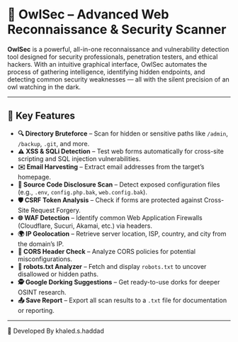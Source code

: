 # 🦉 OwlSec – Advanced Web Reconnaissance & Security Scanner

**OwlSec** is a powerful, all-in-one reconnaissance and vulnerability detection tool designed for security professionals, penetration testers, and ethical hackers. With an intuitive graphical interface, OwlSec automates the process of gathering intelligence, identifying hidden endpoints, and detecting common security weaknesses — all with the silent precision of an owl watching in the dark.


---

## 🚀 Key Features

- **🔍 Directory Bruteforce** – Scan for hidden or sensitive paths like `/admin`, `/backup`, `.git`, and more.
- **⚠️ XSS & SQLi Detection** – Test web forms automatically for cross-site scripting and SQL injection vulnerabilities.
- **✉️ Email Harvesting** – Extract email addresses from the target’s homepage.
- **💾 Source Code Disclosure Scan** – Detect exposed configuration files (e.g., `.env`, `config.php.bak`, `web.config.bak`).
- **🛡️ CSRF Token Analysis** – Check if forms are protected against Cross-Site Request Forgery.
- **🌐 WAF Detection** – Identify common Web Application Firewalls (Cloudflare, Sucuri, Akamai, etc.) via headers.
- **🌍 IP Geolocation** – Retrieve server location, ISP, country, and city from the domain’s IP.
- **🔗 CORS Header Check** – Analyze CORS policies for potential misconfigurations.
- **🤖 robots.txt Analyzer** – Fetch and display `robots.txt` to uncover disallowed or hidden paths.
- **🕵️ Google Dorking Suggestions** – Get ready-to-use dorks for deeper OSINT research.
- **📤 Save Report** – Export all scan results to a `.txt` file for documentation or reporting.

---
🙌 Developed By
khaled.s.haddad


